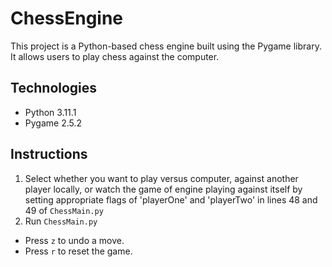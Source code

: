 # ChessEngine

This project is a Python-based chess engine built using the Pygame library. It allows users to play chess against the computer.

## Technologies
- Python 3.11.1
- Pygame 2.5.2

## Instructions
1. Select whether you want to play versus computer, against another player locally, or watch the game of engine playing against itself by setting appropriate flags of 'playerOne' and 'playerTwo' in lines 48 and 49 of `ChessMain.py`
2. Run `ChessMain.py`

- Press `z` to undo a move.
- Press `r` to reset the game.
